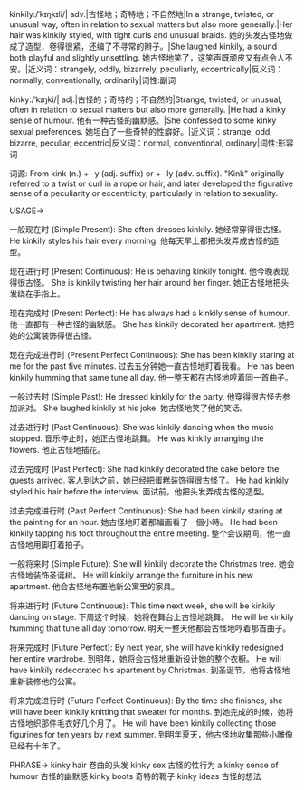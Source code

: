 kinkily:/ˈkɪŋkɪli/| adv.|古怪地；奇特地；不自然地|In a strange, twisted, or unusual way, often in relation to sexual matters but also more generally.|Her hair was kinkily styled, with tight curls and unusual braids. 她的头发古怪地做成了造型，卷得很紧，还编了不寻常的辫子。|She laughed kinkily, a sound both playful and slightly unsettling. 她古怪地笑了，这笑声既顽皮又有点令人不安。|近义词：strangely, oddly, bizarrely, peculiarly, eccentrically|反义词：normally, conventionally, ordinarily|词性:副词

kinky:/ˈkɪŋki/| adj.|古怪的；奇特的；不自然的|Strange, twisted, or unusual, often in relation to sexual matters but also more generally. |He had a kinky sense of humour. 他有一种古怪的幽默感。|She confessed to some kinky sexual preferences. 她坦白了一些奇特的性癖好。|近义词：strange, odd, bizarre, peculiar, eccentric|反义词：normal, conventional, ordinary|词性:形容词

词源: From kink (n.) + -y (adj. suffix) or + -ly (adv. suffix).  "Kink" originally referred to a twist or curl in a rope or hair, and later developed the figurative sense of a peculiarity or eccentricity, particularly in relation to sexuality.

USAGE->

一般现在时 (Simple Present):
She often dresses kinkily. 她经常穿得很古怪。
He kinkily styles his hair every morning. 他每天早上都把头发弄成古怪的造型。

现在进行时 (Present Continuous):
He is behaving kinkily tonight. 他今晚表现得很古怪。
She is kinkily twisting her hair around her finger. 她正古怪地把头发绕在手指上。

现在完成时 (Present Perfect):
He has always had a kinkily sense of humour. 他一直都有一种古怪的幽默感。
She has kinkily decorated her apartment. 她把她的公寓装饰得很古怪。

现在完成进行时 (Present Perfect Continuous):
She has been kinkily staring at me for the past five minutes. 过去五分钟她一直古怪地盯着我看。
He has been kinkily humming that same tune all day. 他一整天都在古怪地哼着同一首曲子。

一般过去时 (Simple Past):
He dressed kinkily for the party. 他穿得很古怪去参加派对。
She laughed kinkily at his joke. 她古怪地笑了他的笑话。

过去进行时 (Past Continuous):
She was kinkily dancing when the music stopped. 音乐停止时，她正古怪地跳舞。
He was kinkily arranging the flowers. 他正古怪地插花。

过去完成时 (Past Perfect):
She had kinkily decorated the cake before the guests arrived. 客人到达之前，她已经把蛋糕装饰得很古怪了。
He had kinkily styled his hair before the interview. 面试前，他把头发弄成古怪的造型。

过去完成进行时 (Past Perfect Continuous):
She had been kinkily staring at the painting for an hour. 她古怪地盯着那幅画看了一個小時。
He had been kinkily tapping his foot throughout the entire meeting.  整个会议期间，他一直古怪地用脚打着拍子。


一般将来时 (Simple Future):
She will kinkily decorate the Christmas tree. 她会古怪地装饰圣诞树。
He will kinkily arrange the furniture in his new apartment. 他会古怪地布置他新公寓里的家具。

将来进行时 (Future Continuous):
This time next week, she will be kinkily dancing on stage. 下周这个时候，她将在舞台上古怪地跳舞。
He will be kinkily humming that tune all day tomorrow. 明天一整天他都会古怪地哼着那首曲子。

将来完成时 (Future Perfect):
By next year, she will have kinkily redesigned her entire wardrobe. 到明年，她将会古怪地重新设计她的整个衣橱。
He will have kinkily redecorated his apartment by Christmas.  到圣诞节，他将古怪地重新装修他的公寓。

将来完成进行时 (Future Perfect Continuous):
By the time she finishes, she will have been kinkily knitting that sweater for months. 到她完成的时候，她将古怪地织那件毛衣好几个月了。
He will have been kinkily collecting those figurines for ten years by next summer. 到明年夏天，他古怪地收集那些小雕像已经有十年了。



PHRASE->
kinky hair  卷曲的头发
kinky sex  古怪的性行为
a kinky sense of humour  古怪的幽默感
kinky boots  奇特的靴子
kinky ideas  古怪的想法


